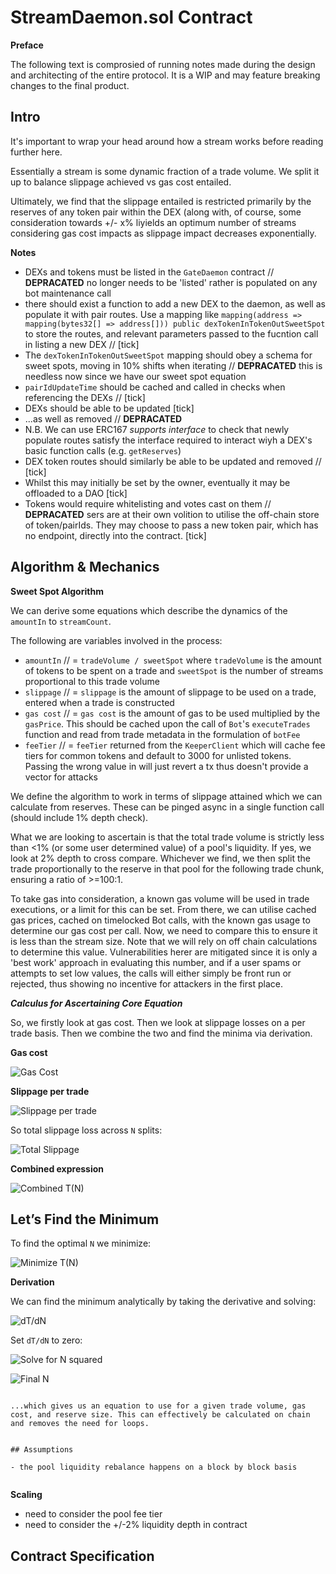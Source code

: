 # StreamDaemon.sol Contract

**Preface**

The following text is comprosied of running notes made during the design and architecting of the entire protocol. It is a WIP and may feature breaking changes to the final product.

## Intro

It's important to wrap your head around how a stream works before reading further here.

Essentially a stream is some dynamic fraction of a trade volume. We split it up to balance slippage achieved vs gas cost entailed.

Ultimately, we find that the slippage entailed is restricted primarily by the reserves of any token pair within the DEX (along with, of course, some consideration towards +/- x% liyields an optimum number of streams considering gas cost impacts as slippage impact decreases exponentially.

**Notes**

- DEXs and tokens must be listed in the `GateDaemon` contract // **DEPRACATED** no longer needs to be 'listed' rather is populated on any bot maintenance call
- there should exist a function to add a new DEX to the daemon, as well as populate it with pair routes. Use a mapping like `mapping(address => mapping(bytes32[] => address[])) public dexTokenInTokenOutSweetSpot` to store the routes, and relevant parameters passed to the fucntion call in listing a new DEX // [tick]
- The `dexTokenInTokenOutSweetSpot` mapping should obey a schema for sweet spots, moving in 10% shifts when iterating // **DEPRACATED** this is needless now since we have our sweet spot equation
- `pairIdUpdateTime` should be cached and called in checks when referencing the DEXs // [tick]
- DEXs should be able to be updated [tick]
- ...as well as removed // **DEPRACATED**
- N.B. We can use ERC167 _supports interface_ to check that newly populate routes satisfy the interface required to interact wiyh a DEX's basic function calls (e.g. `getReserves`)
- DEX token routes should similarly be able to be updated and removed // [tick]
- Whilst this may initially be set by the owner, eventually it may be offloaded to a DAO [tick]
- Tokens would require whitelisting and votes cast on them // **DEPRACATED** sers are at their own volition to utilise the off-chain store of token/pairIds. They may choose to pass a new token pair, which has no endpoint, directly into the contract. [tick]

## Algorithm & Mechanics

**Sweet Spot Algorithm**

We can derive some equations which describe the dynamics of the `amountIn` to `streamCount`.

The following are variables involved in the process:

- `amountIn` // = `tradeVolume / sweetSpot` where `tradeVolume` is the amount of tokens to be spent on a trade and `sweetSpot` is the number of streams proportional to this trade volume
- `slippage` // = `slippage` is the amount of slippage to be used on a trade, entered when a trade is constructed
- `gas cost` // = `gas cost` is the amount of gas to be used multiplied by the `gasPrice`. This should be cached upon the call of `Bot`'s `executeTrades` function and read from trade metadata in the formulation of `botFee`
- `feeTier` // = `feeTier` returned from the `KeeperClient` which will cache fee tiers for common tokens and default to 3000 for unlisted tokens. Passing the wrong value in will just revert a tx thus doesn't provide a vector for attacks

We define the algorithm to work in terms of slippage attained which we can calculate from reserves. These can be pinged async in a single function call (should include 1% depth check).

What we are looking to ascertain is that the total trade volume is strictly less than <1% (or some user determined value) of a pool's liquidity. If yes, we look at 2% depth to cross compare. Whichever we find, we then split the trade proportionally to the reserve in that pool for the following trade chunk, ensuring a ratio of >=100:1.

To take gas into consideration, a known gas volume will be used in trade executions, or a limit for this can be set. From there, we can utilise cached gas prices, cached on timelocked Bot calls, with the known gas usage to determine our gas cost per call. Now, we need to compare this to ensure it is less than the stream size. Note that we will rely on off chain calculations to determine this value. Vulnerabilities herer are mitigated since it is only a 'best work' approach in evaluating this number, and if a user spams or attempts to set low values, the calls will either simply be front run or rejected, thus showing no incentive for attackers in the first place.

_**Calculus for Ascertaining Core Equation**_

So, we firstly look at gas cost. Then we look at slippage losses on a per trade basis. Then we combine the two and find the minima via derivation.

**Gas cost**

![Gas Cost](https://latex.codecogs.com/svg.image?\text{Gas%20Cost}%20=%20N%20\cdot%20G)

**Slippage per trade**

![Slippage per trade](https://latex.codecogs.com/svg.image?\text{Slippage%20per%20trade}%20=%20\frac{v}{R}%20\cdot%20v%20=%20\frac{v^2}{R})

So total slippage loss across `N` splits:

![Total Slippage](<https://latex.codecogs.com/svg.image?\text{Total%20Slippage}%20=%20N%20\cdot%20\frac{v^2}{R}%20=%20N%20\cdot%20\frac{(V/N)^2}{R}%20=%20\frac{V^2}{N%20\cdot%20R}>)

**Combined expression**

![Combined T(N)](<https://latex.codecogs.com/svg.image?T(N)%20=%20N%20\cdot%20G%20+%20\frac{V^2}{N%20\cdot%20R}>)

## Let’s Find the Minimum

To find the optimal `N` we minimize:

![Minimize T(N)](<https://latex.codecogs.com/svg.image?T(N)%20=%20G%20\cdot%20N%20+%20\frac{V^2}{R%20\cdot%20N}>)

**Derivation**

We can find the minimum analytically by taking the derivative and solving:

![dT/dN](https://latex.codecogs.com/svg.image?\frac{dT}{dN}%20=%20G%20-%20\frac{V^2}{R%20\cdot%20N^2})

Set `dT/dN` to zero:

![Solve for N squared](https://latex.codecogs.com/svg.image?G%20=%20\frac{V^2}{R%20\cdot%20N^2}%20\quad%20\Rightarrow%20\quad%20N^2%20=%20\frac{V^2}{G%20\cdot%20R})

![Final N](https://latex.codecogs.com/svg.image?\Rightarrow%20\quad%20N%20=%20\frac{V}{\sqrt{G%20\cdot%20R}})

```

...which gives us an equation to use for a given trade volume, gas cost, and reserve size. This can effectively be calculated on chain and removes the need for loops.


## Assumptions

- the pool liquidity rebalance happens on a block by block basis


```

**Scaling**

- need to consider the pool fee tier
- need to consider the +/-2% liquidity depth in contract

## Contract Specification
